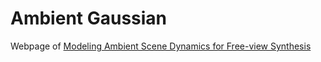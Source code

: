 # Ambient Gaussian
Webpage of [Modeling Ambient Scene Dynamics for Free-view Synthesis](https://ambientGaussian.github.io/)
